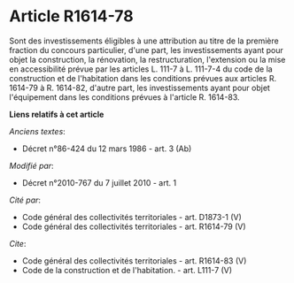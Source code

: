 # Article R1614-78

Sont des investissements éligibles à une attribution au titre de la première fraction du concours particulier, d'une part,
les investissements ayant pour objet la construction, la rénovation, la restructuration, l'extension ou la mise en
accessibilité prévue par les articles L. 111-7 à L. 111-7-4 du code de la construction et de l'habitation dans les conditions
prévues aux articles R. 1614-79 à R. 1614-82, d'autre part, les investissements ayant pour objet l'équipement dans les
conditions prévues à l'article R. 1614-83.

**Liens relatifs à cet article**

_Anciens textes_:

  - Décret n°86-424 du 12 mars 1986 - art. 3 (Ab)

_Modifié par_:

  - Décret n°2010-767 du 7 juillet 2010 - art. 1

_Cité par_:

  - Code général des collectivités territoriales - art. D1873-1 (V)
  - Code général des collectivités territoriales - art. R1614-79 (V)

_Cite_:

  - Code général des collectivités territoriales - art. R1614-83 (V)
  - Code de la construction et de l'habitation. - art. L111-7 (V)

